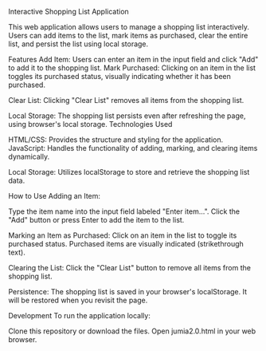 

Interactive Shopping List Application

This web application allows users to manage a shopping list interactively. Users can add items to the list, mark items as purchased, clear the entire list, and persist the list using local storage.

Features
Add Item: 
Users can enter an item in the input field and click "Add" to add it to the shopping list.
Mark Purchased: Clicking on an item in the list toggles its purchased status, visually indicating whether it has been purchased.

Clear List: 
Clicking "Clear List" removes all items from the shopping list.

Local Storage: 
The shopping list persists even after refreshing the page, using browser's local storage.
Technologies Used

HTML/CSS: 
Provides the structure and styling for the application.
JavaScript: Handles the functionality of adding, marking, and clearing items dynamically.

Local Storage: 
Utilizes localStorage to store and retrieve the shopping list data.

How to Use
Adding an Item:

Type the item name into the input field labeled "Enter item...".
Click the "Add" button or press Enter to add the item to the list.

Marking an Item as Purchased:
Click on an item in the list to toggle its purchased status. Purchased items are visually indicated (strikethrough text).

Clearing the List:
Click the "Clear List" button to remove all items from the shopping list.

Persistence:
The shopping list is saved in your browser's localStorage. It will be restored when you revisit the page.

Development
To run the application locally:

Clone this repository or download the files.
Open jumia2.0.html in your web browser.